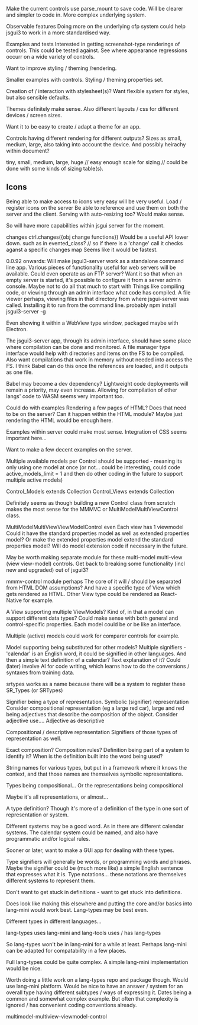 

Make the current controls use parse_mount to save code.
Will be clearer and simpler to code in.
More complex underlying system.





Observable features
    Doing more on the underlying ofp system could help jsgui3 to work in a more standardised way.
    

Examples and tests
Interested in getting screenshot-type renderings of controls. This could be tested against.
See where appearance regressions occurr on a wide variety of controls.

Want to improve styling / theming /rendering.

Smaller examples with controls.
Styling / theming properties set.

Creation of / interaction with stylesheet(s)?
Want flexible system for styles, but also sensible defaults.

Themes definitely make sense.
Also different layouts / css for different devices / screen sizes.

Want it to be easy to create / adapt a theme for an app.

Controls having different rendering for different outputs?
Sizes as small, medium, large, also taking into account the device.
    And possibly heirachy within document?

tiny, small, medium, large, huge
// easy enough scale for sizing
//  could be done with some kinds of sizing table(s).


Icons
-----

Being able to make access to icons very easy will be very useful.
Load / register icons on the server
Be able to reference and use them on both the server and the client.
    Serving with auto-resizing too?
        Would make sense.

So will have more capabilities within jsgui server for the moment.



changes
ctrl.changes({obj change functions})
Would be a useful API lower down.
such as in evented_class?
//  so if there is a 'change' call it checks aganst a specific changes map
    Seems like it would be fastest.
  


0.0.92 onwards:
Will make jsgui3-server work as a standalone command line app.
Various pieces of functionality useful for web servers will be available.
Could even operate as an FTP server?
Want it so that when an empty server is started, it's possible to configure it from a server admin console.
Maybe not to do all that much to start with
Things like compiling code, or viewing through an admin interface what code has compiled.
A file viewer perhaps, viewing files in that directory from where jsgui-server was called.
Installing it to run from the command line.
    probably npm install jsgui3-server -g

Even showing it within a WebView type window, packaged maybe with Electron.

The jsgui3-server app, through its admin interface, should have some place where compilation can be done and monitored.
A file manager type interface would help with directories and items on the FS to be compiled.
Also want compilations that work in memory without needed into access the FS. I think Babel can do this once the
references are loaded, and it outputs as one file.


Babel may become a dev dependency?
Lightweight code deployments will remain a priority, may even increase.
Allowing for compilation of other langs' code to WASM seems very important too.



Could do with examples
    Rendering a few pages of HTML?
    Does that need to be on the server?
    Can it happen within the HTML module?
    Maybe just rendering the HTML would be enough here.


Examples within server could make most sense.
Integration of CSS seems important here...

Want to make a few decent examples on the server.

Multiple available models per Control should be supported - meaning its only using one model at once (or not... could be interesting, could code active_models_limit = 1 and then do other coding in the future to support multiple active models)

Control_Models extends Collection
Control_Views extends Collection

Definitely seems as though building a new Control class from scratch makes the most sense for the MMMVC or MultiModelMultiViewControl class.

MultiModelMultiViewViewModelControl even
  Each view has 1 viewmodel
    Could it have the standard properties model as well as extended properties model?
      Or make the extended properties model extend the standard properties model?
        Will do model extension code if necessary in the future.

May be worth making separate module for these multi-model multi-view (view view-model) controls.
  Get back to breaking some functionality (incl new and upgraded) out of jsgui3?

mmmv-control module perhaps
  The core of it will / should be separated from HTML DOM assumptions?
  And have a specific type of View which gets rendered as HTML.
  Other View type could be rendered as React-Native for example.

A View supporting multiple ViewModels?
  Kind of, in that a model can support different data types?
  Could make sense with both general and control-specific properties. Each model could be or be like an interface.

  Multiple (active) models could work for comparer controls for example. 

Model supporting being substituted for other models?
Multiple signifiers - 'calendar' is an English word, it could be signified in other languages.
  And then a simple text definition of a calendar? Text explanation of it?
  Could (later) involve AI for code writing, which learns how to do the conversions / syntaxes from training data.

srtypes works as a name because there will be a system to register these SR_Types (or SRTypes)

Signifier being a type of representation.
  Symbolic (signifier) representation
Consider compositional representation (eg a large red car), large and red being adjectives that describe the composition of the object.
  Consider adjective use....
    Adjective as descriptive

Compositional / descriptive representation
  Signifiers of those types of representation as well.

Exact composition?
Composition rules?
Definition being part of a system to identify it?
When is the definition built into the word being used?

String names for various types, but put in a framework where it knows the context, and that those names are themselves symbolic representations.

Types being compositional...
  Or the representations being compositional

  Maybe it's all representations, or almost...

  A type definition?
    Though it's more of a definition of the type in one sort of representation or system.

  Different systems may be a good word. As in there are different calendar systems.
    The calendar system could be named, and also have programmatic and/or logical rules.

Sooner or later, want to make a GUI app for dealing with these types.

Type signifiers will generally be words, or programming words and phrases.
Maybe the signifier could be (much more like) a simple English sentence that expresses what it is.
Type notations... these notations are themselves different systems to represent them.

Don't want to get stuck in definitions - want to get stuck into definitions.

Does look like making this elsewhere and putting the core and/or basics into lang-mini would work best.
Lang-types may be best even.

Different types in different languages...

lang-types uses lang-mini
and lang-tools uses / has lang-types

So lang-types won't be in lang-mini for a while at least.
Perhaps lang-mini can be adapted for compatability in a few places.

Full lang-types could be quite complex.
A simple lang-mini implementation would be nice.

Worth doing a little work on a lang-types repo and package though.
Would use lang-mini platform.
Would be nice to have an answer / system for an overall type having different subtypes / ways of expressing it.
  Dates being a common and somewhat complex example.
    But often that complexity is ignored / has convenient coding conventions already.




















multimodel-multiview-viewmodel-control





